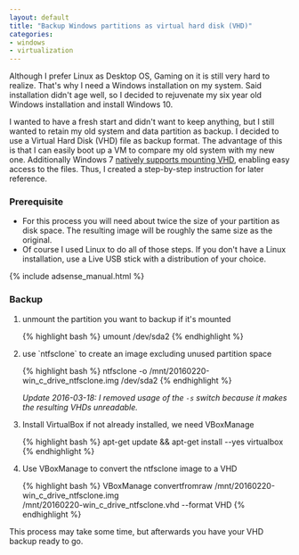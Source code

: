 ```yaml
---
layout: default
title: "Backup Windows partitions as virtual hard disk (VHD)"
categories:
- windows
- virtualization
---
```


Although I prefer Linux as Desktop OS, Gaming on it is still very hard to realize. That's why I need a Windows installation on my system. Said installation didn't age well, so I decided to rejuvenate my six year old Windows installation and install Windows 10.

I wanted to have a fresh start and didn't want to keep anything, but I still wanted to retain my old system and data partition as backup. I decided to use a Virtual Hard Disk (VHD) file as backup format. The advantage of this is that I can easily boot up a VM to compare my old system with my new one. Additionally Windows 7 [natively supports mounting VHD][1], enabling easy access to the files. Thus, I created a step-by-step instruction for later reference.

### Prerequisite

* For this process you will need about twice the size of your partition as disk space. The resulting image will be roughly the same size as the original.  
* Of course I used Linux to do all of those steps. If you don't have a Linux installation, use a Live USB stick with a distribution of your choice.

<!--more-->

{% include adsense_manual.html %}
### Backup

<ol>
<li>
unmount the partition you want to backup if it's mounted

{% highlight bash %}
umount /dev/sda2
{% endhighlight %}
</li>
<li>
use `ntfsclone` to create an image excluding unused partition space

{% highlight bash %}
ntfsclone -o /mnt/20160220-win_c_drive_ntfsclone.img /dev/sda2
{% endhighlight %}

*Update 2016-03-18: I removed usage of the `-s` switch because it makes the resulting VHDs unreadable.*
</li>
<li>
Install VirtualBox if not already installed, we need VBoxManage

{% highlight bash %}
apt-get update && apt-get install --yes virtualbox
{% endhighlight %}

</li>
<li>
Use VBoxManage to convert the ntfsclone image to a VHD

{% highlight bash %}
VBoxManage convertfromraw /mnt/20160220-win_c_drive_ntfsclone.img \
  /mnt/20160220-win_c_drive_ntfsclone.vhd --format VHD
{% endhighlight %}

</li>
</ol>

This process may take some time, but afterwards you have your VHD backup ready to go.

[1]: http://blogs.technet.com/b/danstolts/archive/2012/11/09/how_2d00_to_2d00_mount_2d00_vhd_2d00_image_2d00_from_2d00_windows_2d00_7_2d00_step_2d00_by_2d00_step_2d00_without_2d00_any_2d00_third_2d00_party_2d00_toolsthe_2d00_easy_2d00_way.aspx
